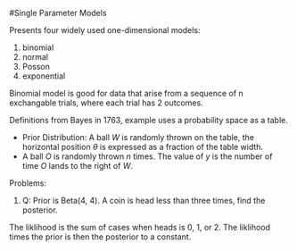 #Single Parameter Models

Presents four widely used one-dimensional models:

1. binomial
2. normal
3. Posson
4. exponential

Binomial model is good for data that arise from a sequence of n exchangable trials, where each trial has 2 outcomes.

Definitions from Bayes in 1763, example uses a probability space as a table.

* Prior Distribution: A ball $W$ is randomly thrown on the table, the horizontal position $\theta$ is expressed as a fraction of the table width.
* A ball $O$ is randomly thrown $n$ times.  The value of $y$ is the number of time $O$ lands to the right of $W$.

Problems:

1. Q: Prior is Beta(4, 4).  A coin is head less than three times, find the posterior.

The liklihood is the sum of cases when heads is 0, 1, or 2.  The liklihood times the prior is then the posterior to a constant.

